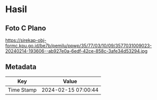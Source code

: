 # Hasil

## Foto C Plano

https://sirekap-obj-formc.kpu.go.id/be7b/pemilu/ppwp/35/77/03/10/09/3577031009023-20240214-193606--ab927e0a-6edf-42ce-858c-3afe34d53294.jpg


## Metadata

| Key        | Value               |
| ---------- | ------------------- |
| Time Stamp | 2024-02-15 07:00:44 |



